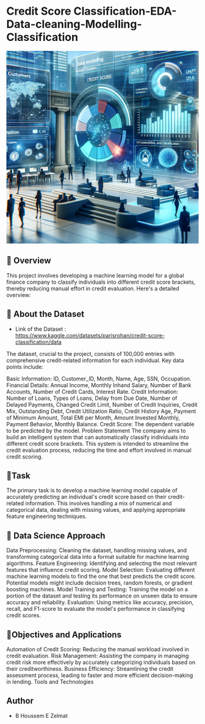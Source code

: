 # Credit Score Classification-EDA-Data-cleaning-Modelling-Classification


![alt text](https://github.com/BheZelmat/Credit-Score-Classification-EDA-Data-cleaning-Modelling-Classification-/blob/main/img.png?raw=true)
  


## 📝 Overview

This project involves developing a machine learning model for a global finance company to classify individuals into different credit score brackets, thereby reducing manual effort in credit evaluation. Here's a detailed overview:

## 📝 About the Dataset

- Link of the Dataset : https://www.kaggle.com/datasets/parisrohan/credit-score-classification/data
  
The dataset, crucial to the project, consists of 100,000 entries with comprehensive credit-related information for each individual. Key data points include:

Basic Information: ID, Customer_ID, Month, Name, Age, SSN, Occupation.
Financial Details: Annual Income, Monthly Inhand Salary, Number of Bank Accounts, Number of Credit Cards, Interest Rate.
Credit Information: Number of Loans, Types of Loans, Delay from Due Date, Number of Delayed Payments, Changed Credit Limit, Number of Credit Inquiries, Credit Mix, Outstanding Debt, Credit Utilization Ratio, Credit History Age, Payment of Minimum Amount, Total EMI per Month, Amount Invested Monthly, Payment Behavior, Monthly Balance.
Credit Score: The dependent variable to be predicted by the model.
Problem Statement
The company aims to build an intelligent system that can automatically classify individuals into different credit score brackets. This system is intended to streamline the credit evaluation process, reducing the time and effort involved in manual credit scoring.

## 📝Task
The primary task is to develop a machine learning model capable of accurately predicting an individual's credit score based on their credit-related information. This involves handling a mix of numerical and categorical data, dealing with missing values, and applying appropriate feature engineering techniques.

## 📝 Data Science Approach
Data Preprocessing: Cleaning the dataset, handling missing values, and transforming categorical data into a format suitable for machine learning algorithms.
Feature Engineering: Identifying and selecting the most relevant features that influence credit scoring.
Model Selection: Evaluating different machine learning models to find the one that best predicts the credit score. Potential models might include  decision trees, random forests, or gradient boosting machines.
Model Training and Testing: Training the model on a portion of the dataset and testing its performance on unseen data to ensure accuracy and reliability.
Evaluation: Using metrics like accuracy, precision, recall, and F1-score to evaluate the model's performance in classifying credit scores.

## 📝Objectives and Applications
Automation of Credit Scoring: Reducing the manual workload involved in credit evaluation.
Risk Management: Assisting the company in managing credit risk more effectively by accurately categorizing individuals based on their creditworthiness.
Business Efficiency: Streamlining the credit assessment process, leading to faster and more efficient decision-making in lending.
Tools and Technologies




## Author 
- B Houssem E Zelmat 
